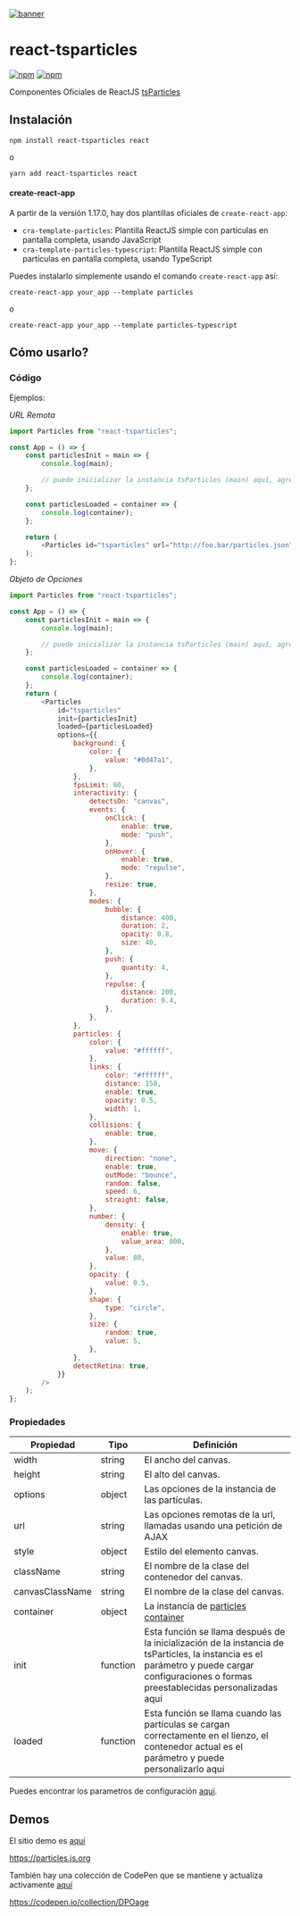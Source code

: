 [![banner](https://particles.js.org/images/banner2.png)](https://particles.js.org)

# react-tsparticles

[![npm](https://img.shields.io/npm/v/react-tsparticles)](https://www.npmjs.com/package/react-tsparticles) [![npm](https://img.shields.io/npm/dm/react-tsparticles)](https://www.npmjs.com/package/react-tsparticles)

Componentes Oficiales de ReactJS [tsParticles](https://github.com/matteobruni/tsparticles)

## Instalación

```shell
npm install react-tsparticles react
```

o

```shell
yarn add react-tsparticles react
```

#### create-react-app

A partir de la versión 1.17.0, hay dos plantillas oficiales de `create-react-app`:

-   `cra-template-particles`: Plantilla ReactJS simple con partículas en pantalla completa, usando JavaScript
-   `cra-template-particles-typescript`: Plantilla ReactJS simple con partículas en pantalla completa, usando TypeScript

Puedes instalarlo simplemente usando el comando `create-react-app` así:

```shell script
create-react-app your_app --template particles
```

o

```shell script
create-react-app your_app --template particles-typescript
```

## Cómo usarlo?

### Código

Ejemplos:

_URL Remota_

```javascript
import Particles from "react-tsparticles";

const App = () => {
    const particlesInit = main => {
        console.log(main);

        // puede inicializar la instancia tsParticles (main) aquí, agregando formas personalizadas o ajustes preestablecidos
    };

    const particlesLoaded = container => {
        console.log(container);
    };

    return (
        <Particles id="tsparticles" url="http://foo.bar/particles.json" init={particlesInit} loaded={particlesLoaded} />
    );
};
```

_Objeto de Opciones_

```javascript
import Particles from "react-tsparticles";

const App = () => {
    const particlesInit = main => {
        console.log(main);

        // puede inicializar la instancia tsParticles (main) aquí, agregando formas personalizadas o ajustes preestablecidos
    };

    const particlesLoaded = container => {
        console.log(container);
    };
    return (
        <Particles
            id="tsparticles"
            init={particlesInit}
            loaded={particlesLoaded}
            options={{
                background: {
                    color: {
                        value: "#0d47a1",
                    },
                },
                fpsLimit: 60,
                interactivity: {
                    detectsOn: "canvas",
                    events: {
                        onClick: {
                            enable: true,
                            mode: "push",
                        },
                        onHover: {
                            enable: true,
                            mode: "repulse",
                        },
                        resize: true,
                    },
                    modes: {
                        bubble: {
                            distance: 400,
                            duration: 2,
                            opacity: 0.8,
                            size: 40,
                        },
                        push: {
                            quantity: 4,
                        },
                        repulse: {
                            distance: 200,
                            duration: 0.4,
                        },
                    },
                },
                particles: {
                    color: {
                        value: "#ffffff",
                    },
                    links: {
                        color: "#ffffff",
                        distance: 150,
                        enable: true,
                        opacity: 0.5,
                        width: 1,
                    },
                    collisions: {
                        enable: true,
                    },
                    move: {
                        direction: "none",
                        enable: true,
                        outMode: "bounce",
                        random: false,
                        speed: 6,
                        straight: false,
                    },
                    number: {
                        density: {
                            enable: true,
                            value_area: 800,
                        },
                        value: 80,
                    },
                    opacity: {
                        value: 0.5,
                    },
                    shape: {
                        type: "circle",
                    },
                    size: {
                        random: true,
                        value: 5,
                    },
                },
                detectRetina: true,
            }}
        />
    );
};
```

### Propiedades

| Propiedad       | Tipo     | Definición                                                                                                                                                                                  |
| --------------- | -------- | ------------------------------------------------------------------------------------------------------------------------------------------------------------------------------------------- |
| width           | string   | El ancho del canvas.                                                                                                                                                                        |
| height          | string   | El alto del canvas.                                                                                                                                                                         |
| options         | object   | Las opciones de la instancia de las partículas.                                                                                                                                             |
| url             | string   | Las opciones remotas de la url, llamadas usando una petición de AJAX                                                                                                                        |
| style           | object   | Estilo del elemento canvas.                                                                                                                                                                 |
| className       | string   | El nombre de la clase del contenedor del canvas.                                                                                                                                            |
| canvasClassName | string   | El nombre de la clase del canvas.                                                                                                                                                           |
| container       | object   | La instancia de [particles container](https://particles.js.org/docs/modules/_core_container_.html)                                                                                          |
| init            | function | Esta función se llama después de la inicialización de la instancia de tsParticles, la instancia es el parámetro y puede cargar configuraciones o formas preestablecidas personalizadas aquí |
| loaded          | function | Esta función se llama cuando las partículas se cargan correctamente en el lienzo, el contenedor actual es el parámetro y puede personalizarlo aquí                                          |

Puedes encontrar los parametros de configuración [aquí](https://particles.js.org).

## Demos

El sitio demo es [aquí](https://particles.js.org)

<https://particles.js.org>

También hay una colección de CodePen que se mantiene y actualiza activamente [aquí](https://codepen.io/collection/DPOage)

<https://codepen.io/collection/DPOage>
